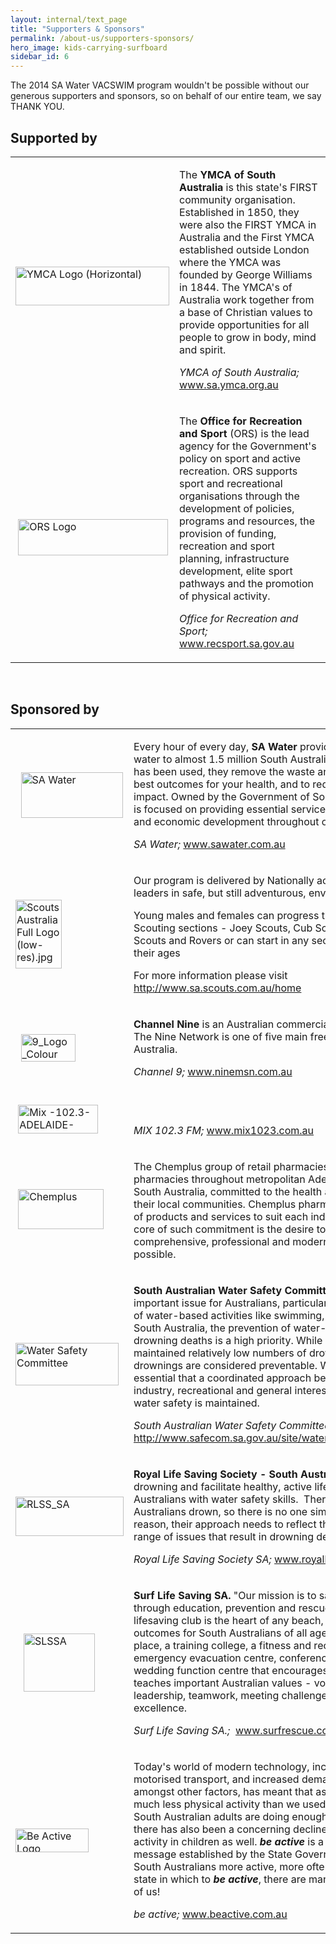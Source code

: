 ```yaml
---
layout: internal/text_page
title: "Supporters & Sponsors"
permalink: /about-us/supporters-sponsors/
hero_image: kids-carrying-surfboard
sidebar_id: 6
---
```


The 2014 SA Water VACSWIM program wouldn't be possible without our generous supporters and sponsors, so on behalf of our entire team, we say THANK YOU.

<h2>Supported by</h2>

<table border="0">
<tbody>
<tr>
<td><br>
 <a href="http://www.sa.ymca.org.au" target="_blank"><img src="http://www.vacswimsa.com.au/media/13980/YMCA%20Logo%20(Horizontal).jpg" width="246" height="62" alt="YMCA Logo (Horizontal)" style="vertical-align: middle;"></a></td>
<td>
<p>The <strong>YMCA of South Australia</strong> is this state's
FIRST community organisation. Established in 1850, they were also
the FIRST YMCA in Australia and the First YMCA established outside
London where the YMCA was founded by George Williams in
1844.&nbsp;The YMCA's of Australia work together from a base of
Christian values to provide opportunities for all people to grow in
body, mind and spirit.</p>

<p><em>YMCA of South Australia;</em> <a href="http://www.sa.ymca.org.au/" target="_blank">www.sa.ymca.org.au</a></p>
</td>
</tr>

<tr>
<td><br>
 &nbsp;<a href="http://www.recsport.sa.gov.au" target="_blank"><img src="http://www.vacswimsa.com.au/media/19169/ORS%20logo.JPG" width="240" height="58" alt="ORS Logo"></a></td>
<td>
<p class="chunky">The <strong>Office for Recreation and
Sport</strong> (ORS) is the lead agency for the Government's policy
on sport and active recreation. ORS supports sport and recreational
organisations through the development of policies, programs and
resources, the provision of funding, recreation and sport planning,
infrastructure development, elite sport pathways and the promotion
of physical activity.</p>

<p class="chunky"><em>Office for Recreation and Sport;</em> <a href="http://www.recsport.sa.gov.au/" target="_blank">www.recsport.sa.gov.au</a></p>
</td>
</tr>
</tbody>
</table>

<p>&nbsp;</p>

<h2>Sponsored by</h2>

<table border="0">
<tbody>
<tr>
<td>
<p>&nbsp; <a href="http://www.sawater.com.au" target="_blank"><img src="http://www.vacswimsa.com.au/media/20589/SA%20Water.jpg" width="163" height="73" alt="SA Water" style="vertical-align: middle;"></a></p>
</td>
<td>
<p class="chunky">Every hour of every day, <strong>SA
Water</strong> provides clean, safe drinking water to almost 1.5
million South Australians. Once this water has been used,&nbsp;they
remove the waste and treat it to ensure the best outcomes for your
health, and to&nbsp;reduce environmental impact. Owned by the
Government of South Australia, SA Water is focused on providing
essential services to support growth and economic development
throughout our state.&nbsp;</p>

<p class="chunky"><em>SA Water;</em> <a href="http://www.sawater.com.au/" target="_blank">www.sawater.com.au</a></p>
</td>
</tr>

<tr>
<td>
<p><img src="http://www.vacswimsa.com.au/media/1609/Scouts%20Australia%20Full%20Logo%20(low-res).jpg" width="74" height="110" alt="Scouts Australia Full Logo (low-res).jpg"></p>
</td>
<td>
<p>Our program is delivered by Nationally accredited trained
leaders in safe, but still adventurous, environments.</p>

<p>Young males and females can progress through the five Scouting
sections - Joey Scouts, Cub Scouts, Scouts, Venturer Scouts and
Rovers or can start in any section depending on their ages</p>

<p>For more information please visit <a href="http://www.sa.scouts.com.au/home">http://www.sa.scouts.com.au/home</a></p>
</td>
</tr>

<tr>
<td>&nbsp;&nbsp;<img src="http://www.vacswimsa.com.au/media/19700/9_Logo_Colour_RGB.jpg" width="87" height="44" alt="9_Logo _Colour _RGB" style="vertical-align: middle;"></td>
<td>
<p style="text-align: left;"><strong>Channel Nine</strong> is an
Australian commercial television network. The Nine Network is one
of five main free-to-air networks in Australia.</p>

<p class="chunky"><em>Channel 9;</em> <a href="http://www.ninemsn.com.au/" target="_blank">www.ninemsn.com.au</a></p>
</td>
</tr>

<tr>
<td>&nbsp;<img src="http://www.vacswimsa.com.au/media/17719/Mix-102.3-ADELAIDE-CMYK-NOTAG-MED.png" width="128" height="46" alt="Mix -102.3-ADELAIDE-CMYK-NOTAG-MED" style="vertical-align: middle;"></td>
<td>
<p style="text-align: left;"><strong>&nbsp;</strong></p>

<p class="chunky"><em>MIX 102.3 FM;</em> <a href="http://www.mix1023.com.au/" target="_blank">www.mix1023.com.au</a></p>
</td>
</tr>

<tr>
<td valign="center">&nbsp;<img src="http://www.vacswimsa.com.au/media/97225/Chemplus_Logo_CMYK.jpg" width="137" height="64" alt="Chemplus"></td>
<td>
<p style="text-align: left;">The Chemplus group of retail
pharmacies has around 60 pharmacies throughout metropolitan
Adelaide and regional South Australia, committed to the health and
wellbeing needs of their local communities. Chemplus pharmacies
tailor their range of products and services to suit each individual
location. At the core of such commitment is the desire to provide
the most comprehensive, professional and modern pharmaceutical care
possible.</p>
</td>
</tr>

<tr>
<td><a href="http://www.safecom.sa.gov.au/site/water_safety/watersafety.jsp" target="_blank"><img src="http://www.vacswimsa.com.au/media/21885/Water%20Safety%20Committee.jpg" width="165" height="68" alt="Water Safety Committee" style="vertical-align: middle;"></a></td>
<td>
<p style="text-align: left;"><strong>South Australian Water Safety
Committee.</strong> Water safety is an important issue for
Australians, particularly with our enjoyment of water-based
activities like swimming, fishing and boating. In South Australia,
the prevention of water-related injuries and drowning deaths is a
high priority. While our state has maintained relatively low
numbers of drowning deaths, all drownings are considered
preventable. With that in mind, it is essential that a coordinated
approach between relevant industry, recreational and general
interest bodies regarding water safety is maintained.</p>

<p class="chunky"><em>South Australian Water Safety Committee;</em>
<a href="http://www.safecom.sa.gov.au/site/water_safety/watersafety.jsp" target="_blank">http://www.safecom.sa.gov.au/site/water_safety/watersafety.jsp</a></p>
</td>
</tr>

<tr>
<td><a href="http://www.sa.royallifesaving.com.au" target="_blank"><img src="http://www.vacswimsa.com.au/media/20583/RLSS_SA.jpg" width="173" height="63" alt="RLSS_SA" style="vertical-align: middle;"></a></td>
<td>
<p class="chunky"><strong>Royal Life Saving Society - South
Australia</strong> works to prevent drowning and facilitate
healthy, active&nbsp;lifestyles by equipping all Australians with
water safety skills.&nbsp; There is no one reason Australians
drown, so there is no one simple solution. For that
reason,&nbsp;their approach needs to reflect the complexity of the
range of issues that result in drowning deaths.</p>

<p class="chunky"><em>Royal Life Saving Society SA;</em> <a href="http://www.royallifesavingsa.com.au">www.royallifesavingsa.com.au</a></p>
</td>
</tr>

<tr>
<td>&nbsp;&nbsp;&nbsp;<a href="http://www.surfrescue.com.au" target="_blank"><img src="http://www.vacswimsa.com.au/media/20595/SLSSA.jpg" width="114" height="93" alt="SLSSA" style="vertical-align: middle;"></a></td>
<td>
<p><strong>Surf Life Saving SA.</strong> "Our mission is to save
lives on beaches through education, prevention and rescue
services." A surf lifesaving club is the heart of any beach,
providing better health outcomes for South Australians of all
ages.&nbsp; It is a meeting place, a training college, a fitness
and recreation centre, an emergency evacuation centre, conference
room, social and wedding function centre that encourages physical
activity and teaches important Australian values - volunteerism,
family, leadership, teamwork, meeting challenges and pursuing
excellence.</p>

<p class="chunky"><em>Surf Life Saving SA.;&nbsp;</em> <a href="http://www.surfrescue.com.au/" target="_blank">www.surfrescue.com.au</a></p>
</td>
</tr>

<tr>
<td><a href="http://www.beactive.com.au/index.htm" target="_blank"><img src="http://www.vacswimsa.com.au/media/19780/be%20active%20logo.jpg" width="117" height="38" alt="Be Active Logo" style="vertical-align: middle;"></a></td>
<td>
<p>Today's world of modern technology, increased reliance on
motorised transport, and increased demands at work and home,
amongst other factors, has meant that as a community, we do much
less physical activity than we used to.In fact, only half of South
Australian adults are doing enough physical activity, and there has
also been a concerning decline in the level of physical activity in
children as well. <strong><em><strong><em><strong>be
active</strong></em></strong></em></strong> is a South Australian
message established by the State Government to get more South
Australians more active, more often. With such a fantastic state in
which to <em><strong><em><strong>be
active</strong></em></strong></em>, there are many opportunities
for all of us!</p>

<p class="chunky"><em>be active;</em> <a href="http://www.beactive.com.au" target="_blank">www.beactive.com.au</a></p>
</td>
</tr>
</tbody>
</table>